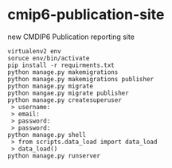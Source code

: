 # cmip6-publication-site
new CMDIP6 Publication reporting site

    virtualenv2 env
    soruce env/bin/activate
    pip install -r requirments.txt
    python manage.py makemigrations
    python manage.py makemigrations publisher
    python manage.py migrate
    python mangae.py migrate publisher
    python manage.py createsuperuser
     > username:
     > email:
     > password:
     > password:
    python manage.py shell
     > from scripts.data_load import data_load
     > data_load()
    python manage.py runserver

